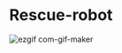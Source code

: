 # Rescue-robot
![ezgif com-gif-maker](https://user-images.githubusercontent.com/74372044/220803570-c6bf0ddf-3b03-4771-971e-f882798d6ecd.gif)
